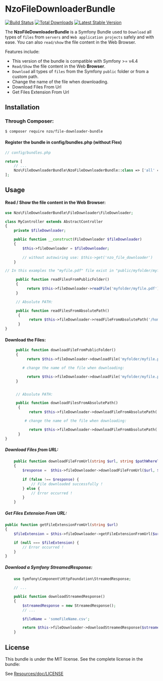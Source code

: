 NzoFileDownloaderBundle
=======================

[![Build Status](https://travis-ci.org/nayzo/NzoFileDownloaderBundle.svg?branch=master)](https://travis-ci.org/nayzo/NzoFileDownloaderBundle)
[![Total Downloads](https://poser.pugx.org/nzo/file-downloader-bundle/downloads)](https://packagist.org/packages/nzo/file-downloader-bundle)
[![Latest Stable Version](https://poser.pugx.org/nzo/file-downloader-bundle/v/stable)](https://packagist.org/packages/nzo/file-downloader-bundle)

The **NzoFileDownloaderBundle** is a Symfony Bundle used to ``Download`` all types of ``files`` from ``servers`` and ``Web application projects`` safely and with ease.
You can also ``read/show`` the file content in the Web Browser.

Features include:

- This version of the bundle is compatible with Symfony >= v4.4
- ``Read/Show`` the file content in the Web **Browser**.
- ``Download`` all types of ``files`` from the Symfony ``public`` folder or from a custom path.
- Change the name of the file when downloading.
- Download Files From Url
- Get Files Extension From Url

Installation
------------

### Through Composer:

``` bash
$ composer require nzo/file-downloader-bundle
```

#### Register the bundle in config/bundles.php (without Flex)


``` php
// config/bundles.php

return [
    // ...
    Nzo\FileDownloaderBundle\NzoFileDownloaderBundle::class => ['all' => true],
];
```

Usage
-----

#### Read / Show the file content in the Web Browser:

```php
use Nzo\FileDownloaderBundle\FileDownloader\FileDownloader;

class MyController extends AbstractController
{
    private $fileDownloader;

    public function __construct(FileDownloader $fileDownloader)
    {
        $this->fileDownloader = $fileDownloader;
        
        // without autowiring use: $this->get('nzo_file_downloader')
    }

// In this examples the "myfile.pdf" file exist in "public/myfolder/myfile.pdf".

     public function readFilesFromPublicFolder()
     {
          return $this->fileDownloader->readFile('myfolder/myfile.pdf');
     }

     // Absolute PATH:

     public function readFilesFromAbsolutePath()
      {
           return $this->fileDownloader->readFileFromAbsolutePath('/home/user/myfile.pdf');
      }
}    
```

#### Download the Files:

```php
     public function downloadFileFromPublicFolder()
     {
          return $this->fileDownloader->downloadFile('myfolder/myfile.pdf');

        # change the name of the file when downloading:

          return $this->fileDownloader->downloadFile('myfolder/myfile.pdf', 'newName.pdf');
     }


     // Absolute PATH:

     public function downloadFilesFromAbsolutePath()
      {
           return $this->fileDownloader->downloadFileFromAbsolutePath('/home/user/myfile.pdf');

         # change the name of the file when downloading:

           return $this->fileDownloader->downloadFileFromAbsolutePath('/home/user/myfile.pdf', 'newName.pdf');
      }
}    
```

##### Download Files from **URL**:

```php
    public function downloadFileFromUrl(string $url, string $pathWhereToDownloadTheFile, ?string $customUserAgent = null)
    {
        $response =  $this->fileDownloader->downloadFileFromUrl($url, $pathWhereToDownloadTheFile, /** You can pass an optional custom User-Agent as third argument ($customUserAgent) */);
    
        if (false !== $response) {
            // File downloaded successfully !
        } else {
            // Error occurred ! 
        }   
    }
```

##### Get Files Extension From **URL**:

```php
public function getFileExtensionFromUrl(string $url)
{
    $fileExtension = $this->fileDownloader->getFileExtensionFromUrl($url);

    if (null === $fileExtension) {
        // Error occurred ! 
    }
}
```

##### Download a Symfony **StreamedResponse**:

```php
    use Symfony\Component\HttpFoundation\StreamedResponse;

    // ...

    public function downloadStreamedResponse()
    {
        $streamedResponse = new StreamedResponse();
        // ...

        $fileName = 'someFileName.csv';

        return $this->fileDownloader->downloadStreamedResponse($streamedResponse, $fileName);
    }

```

License
-------

This bundle is under the MIT license. See the complete license in the bundle:

See [Resources/doc/LICENSE](https://github.com/nayzo/NzoFileDownloaderBundle/blob/master/LICENSE)

